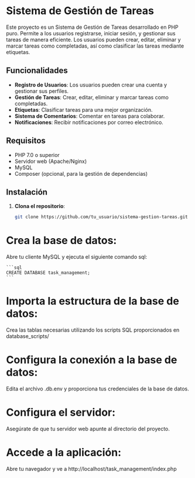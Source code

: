# Sistema de Gestión de Tareas

Este proyecto es un Sistema de Gestión de Tareas desarrollado en PHP puro. Permite a los usuarios registrarse, iniciar sesión, y gestionar sus tareas de manera eficiente. Los usuarios pueden crear, editar, eliminar y marcar tareas como completadas, así como clasificar las tareas mediante etiquetas.

## Funcionalidades

- **Registro de Usuarios**: Los usuarios pueden crear una cuenta y gestionar sus perfiles.
- **Gestión de Tareas**: Crear, editar, eliminar y marcar tareas como completadas.
- **Etiquetas**: Clasificar tareas para una mejor organización.
- **Sistema de Comentarios**: Comentar en tareas para colaborar.
- **Notificaciones**: Recibir notificaciones por correo electrónico.

## Requisitos

- PHP 7.0 o superior
- Servidor web (Apache/Nginx)
- MySQL
- Composer (opcional, para la gestión de dependencias)

## Instalación

1. **Clona el repositorio**:
   ```bash
   git clone https://github.com/tu_usuario/sistema-gestion-tareas.git
   ```

# Crea la base de datos:

Abre tu cliente MySQL y ejecuta el siguiente comando sql:

    ```sql
    CREATE DATABASE task_management;
    ```

# Importa la estructura de la base de datos:

Crea las tablas necesarias utilizando los scripts SQL proporcionados en database_scripts/

# Configura la conexión a la base de datos:

Edita el archivo .db.env y proporciona tus credenciales de la base de datos.

# Configura el servidor:

Asegúrate de que tu servidor web apunte al directorio del proyecto.

# Accede a la aplicación:

Abre tu navegador y ve a http://localhost/task_management/index.php
